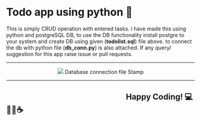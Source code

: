 # Todo app using python 🐍
 This is simply CRUD operation with entered tasks. i have made this using python and postgreSQL DB, to use the DB functionality install postgre to your system and create DB using given (**todolist.sql**) file above. to connect the db with python file (**db_conn.py**) is also attached. If any query/ suggestion for this app raise issue or pull requests.

<hr>
<center>
<img src="https://user-images.githubusercontent.com/77320499/156154790-e21511d4-4ab6-4821-9328-1be56d6f84dd.jpg">
 Database connection file Stamp </center>

<hr>

## &emsp;&emsp;&emsp;&emsp;&emsp;&emsp;&emsp;&emsp;&emsp;&emsp;&emsp;&emsp;&emsp;&emsp;&emsp; Happy Coding! 💻🥳🎈☕

